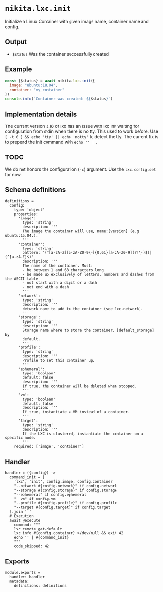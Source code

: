 
# `nikita.lxc.init`

Initialize a Linux Container with given image name, container name and config.

## Output

* `$status`
  Was the container successfully created

## Example

```js
const {$status} = await nikita.lxc.init({
  image: "ubuntu:18.04",
  container: "my_container"
})
console.info(`Container was created: ${$status}`)
```

## Implementation details

The current version 3.18 of lxd has an issue with lxc init waiting for
configuration from stdin when there is no tty. This used to work before. Use
`[ -t 0 ] && echo 'tty' || echo 'notty'` to detect the tty. The current
fix is to prepend the init command with `echo '' | `.

## TODO

We do not honors the configuration (`-c`) argument. Use the `lxc.config.set` for
now.

## Schema definitions

    definitions =
      config:
        type: 'object'
        properties:
          'image':
            type: 'string'
            description: '''
            The image the container will use, name:[version] (e.g: ubuntu:16.04.).
            '''
          'container':
            type: 'string'
            pattern: '(^[a-zA-Z][a-zA-Z0-9\-]{0,61}[a-zA-Z0-9](?!\-)$)|(^[a-zA-Z]$)'
            description: '''
            The name of the container. Must:
            - be between 1 and 63 characters long
            - be made up exclusively of letters, numbers and dashes from the ASCII table
            - not start with a digit or a dash
            - not end with a dash
            '''
          'network':
            type: 'string'
            description: '''
            Network name to add to the container (see lxc.network).
            '''
          'storage':
            type: 'string'
            description: '''
            Storage name where to store the container, [default_storage] by
            default.
            '''
          'profile':
            type: 'string'
            description: '''
            Profile to set this container up.
            '''
          'ephemeral':
            type: 'boolean'
            default: false
            description: '''
            If true, the container will be deleted when stopped.
            '''
          'vm':
            type: 'boolean'
            default: false
            description: '''
            If true, instantiate a VM instead of a container.
            '''
          'target':
            type: 'string'
            description: '''
            If the LXC is clustered, instantiate the container on a specific node.
            '''
        required: ['image', 'container']

## Handler

    handler = ({config}) ->
      command_init = [
        'lxc', 'init', config.image, config.container
        "--network #{config.network}" if config.network
        "--storage #{config.storage}" if config.storage
        "--ephemeral" if config.ephemeral
        "--vm" if config.vm
        "--profile #{config.profile}" if config.profile
        "--target #{config.target}" if config.target
      ].join ' '
      # Execution
      await @execute
        command: """
        lxc remote get-default
        lxc info #{config.container} >/dev/null && exit 42
        echo '' | #{command_init}
        """
        code_skipped: 42

## Exports

    module.exports =
      handler: handler
      metadata:
        definitions: definitions
